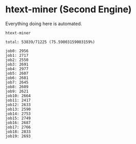 # htext-miner (Second Engine)

Everything doing here is automated.

```
htext-miner

total: 53839/71225 (75.59003159003159%)

job0: 2956
job1: 2717
job2: 2550
job3: 2691
job4: 2977
job5: 2607
job6: 2681
job7: 2645
job8: 2609
job9: 2621
job10: 2664
job11: 2417
job12: 2633
job13: 2590
job14: 2753
job15: 2749
job16: 2687
job17: 2766
job18: 2833
job19: 2693
```